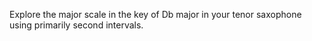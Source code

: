 Explore the major scale in the key of Db major in your tenor saxophone using primarily second intervals.